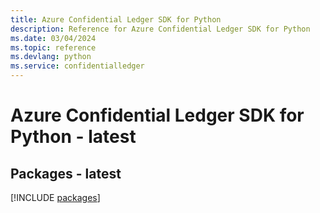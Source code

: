 ```yaml
---
title: Azure Confidential Ledger SDK for Python
description: Reference for Azure Confidential Ledger SDK for Python
ms.date: 03/04/2024
ms.topic: reference
ms.devlang: python
ms.service: confidentialledger
---
```

# Azure Confidential Ledger SDK for Python - latest
## Packages - latest
[!INCLUDE [packages](confidential-ledger-index.md)]
